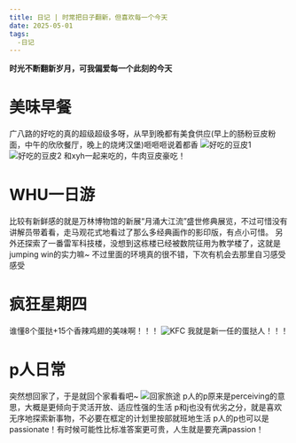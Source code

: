```yaml
---
title: 日记 | 时常把日子翻新，但喜欢每一个今天
date: 2025-05-01
tags:
  -日记
---
```

**时光不断翻新岁月，可我偏爱每一个此刻的今天**
# 美味早餐
广八路的好吃的真的超级超级多呀，从早到晚都有美食供应(早上的肠粉豆皮粉面，中午的欣欣餐厅，晚上的烧烤汉堡)咂咂咂说着都香
![好吃的豆皮1](/img/豆皮1.jpg)
![好吃的豆皮2](/img/豆皮2.jpg)
和xyh一起来吃的，牛肉豆皮豪吃！
# WHU一日游
比较有新鲜感的就是万林博物馆的新展“月涌大江流”盛世修典展览，不过可惜没有讲解员带着看，走马观花式地看过了那么多经典画作的影印版，有点小可惜。
另外还探索了一番雷军科技楼，没想到这栋楼已经被数院征用为教学楼了，这就是jumping win的实力嘛~
不过里面的环境真的很不错，下次有机会去那里自习感受感受
# 疯狂星期四
谁懂8个蛋挞+15个香辣鸡翅的美味啊！！！
![KFC](/img/KFC.jpg)
我就是新一任的蛋挞人！！！
# p人日常
突然想回家了，于是就回个家看看吧~
![回家旅途](/img/gohome.jpg)
p人的p原来是perceiving的意思，大概是更倾向于灵活开放、适应性强的生活
p和j也没有优劣之分，就是喜欢无序地探索新事物，不必要在框定的计划里按部就班地生活 
p人的p也可以是passionate！有时候可能性比标准答案更可贵，人生就是要充满passion！
